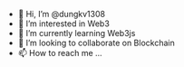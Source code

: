 - 👋 Hi, I’m @dungkv1308
- 👀 I’m interested in Web3
- 🌱 I’m currently learning Web3js
- 💞️ I’m looking to collaborate on Blockchain
- 📫 How to reach me ...

<!---
dungkv1308/dungkv1308 is a ✨ special ✨ repository because its `README.md` (this file) appears on your GitHub profile.
You can click the Preview link to take a look at your changes.
--->
